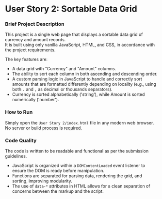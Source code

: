 # User Story 2: Sortable Data Grid

### Brief Project Description

This project is a single web page that displays a sortable data grid of currency and amount records.  
It is built using only vanilla JavaScript, HTML, and CSS, in accordance with the project requirements. 

The key features are:
* A data grid with "Currency" and "Amount" columns.
* The ability to sort each column in both ascending and descending order.
* A custom parsing logic in JavaScript to handle and correctly sort amounts that are formatted differently depending on locality (e.g., using both `.` and `,` as decimal or thousands separators).
* Currency is sorted alphabetically ('string'), while Amount is sorted numerically ('number').

### How to Run

Simply open the `User Story 2/index.html` file in any modern web browser. No server or build process is required.

### Code Quality

The code is written to be readable and functional as per the submission guidelines.
* JavaScript is organized within a `DOMContentLoaded` event listener to ensure the DOM is ready before manipulation.
* Functions are separated for parsing data, rendering the grid, and sorting, improving modularity.
* The use of `data-*` attributes in HTML allows for a clean separation of concerns between the markup and the script.